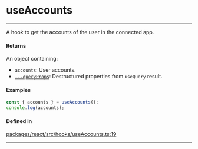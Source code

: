 # useAccounts
---

A hook to get the accounts of the user in the connected app.

#### Returns

An object containing:
- `accounts`: User accounts.
- [`...queryProps`](https://tanstack.com/query/latest/docs/framework/react/reference/useQuery): Destructured properties from `useQuery` result.

#### Examples

```ts
const { accounts } = useAccounts();
console.log(accounts);
```

#### Defined in

[packages/react/src/hooks/useAccounts.ts:19](https://github.com/LeoCourbassier/fuel-connectors/blob/f33236b78c83c4d8956637865372a08961d56b69/packages/react/src/hooks/useAccounts.ts#L19)

___
